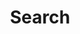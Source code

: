 ---
title: "Search"
layout: "search"
summary: "search"
placeholder: Search demo site with full text fuzzy search ...
---